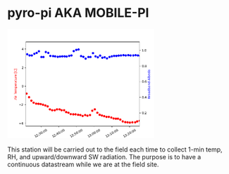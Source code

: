 # pyro-pi AKA MOBILE-PI

![data](./Dec_7_2022_plot.png) 


This station will be carried out to the field each time to collect 1-min temp, RH, and upward/downward SW radiation. The purpose is to have a continuous datastream while we are at the field site.


